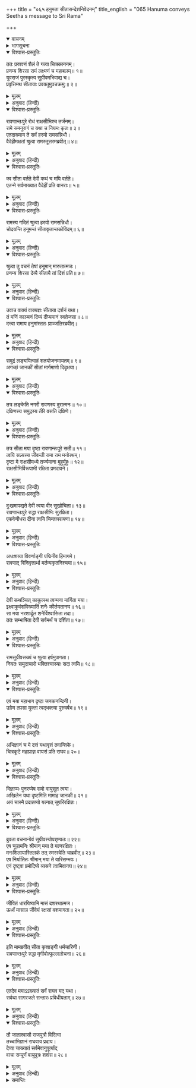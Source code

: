 +++
title = "०६५ हनुमता सीतासन्देशनिवेदनम्"
title_english = "065 Hanuma conveys Seetha s message to Sri Rama"

+++
<details open><summary>वाचनम्</summary>
<div caption="श्रीराम-हरिसीताराममूर्ति-घनपाठिभ्यां वचनम्" class="audioEmbed" src="https://archive.org/download/Ramayana-recitation-Sriram-harisItArAmamUrti-Ghanapaati-v2/Kanda_5/Kanda_5_SK-064-Hanuma_apprises_of_the_discovery_of_Seetha.mp3"></div>
</details>

<details><summary>भागसूचना</summary>

65. हनुमान् जी का श्रीरामको सीताका समाचार सुनाना
</details>

<details open><summary>विश्वास-प्रस्तुतिः</summary>

ततः प्रस्रवणं शैलं ते गत्वा चित्रकाननम्।  
प्रणम्य शिरसा रामं लक्ष्मणं च महाबलम्॥ १॥  
युवराजं पुरस्कृत्य सुग्रीवमभिवाद्य च।  
प्रवृत्तिमथ सीतायाः प्रवक्तुमुपचक्रमुः॥ २॥
</details>

<details><summary>मूलम्</summary>

ततः प्रस्रवणं शैलं ते गत्वा चित्रकाननम्।  
प्रणम्य शिरसा रामं लक्ष्मणं च महाबलम्॥ १॥  
युवराजं पुरस्कृत्य सुग्रीवमभिवाद्य च।  
प्रवृत्तिमथ सीतायाः प्रवक्तुमुपचक्रमुः॥ २॥
</details>

<details><summary>अनुवाद (हिन्दी)</summary>

तदनन्तर विचित्र काननोंसे सुशोभित प्रस्रवण पर्वतपर जाकर युवराज अङ्गदको आगे करके श्रीराम, महाबली लक्ष्मण तथा सुग्रीवको मस्तक झुकाकर प्रणाम करनेके अनन्तर सब वानरोंने सीताका समाचार बताना आरम्भ किया—॥ १-२॥
</details>

<details open><summary>विश्वास-प्रस्तुतिः</summary>

रावणान्तःपुरे रोधं राक्षसीभिश्च तर्जनम्।  
रामे समनुरागं च यथा च नियमः कृतः॥ ३॥  
एतदाख्याय ते सर्वं हरयो रामसन्निधौ।  
वैदेहीमक्षतां श्रुत्वा रामस्तूत्तरमब्रवीत्॥ ४॥
</details>

<details><summary>मूलम्</summary>

रावणान्तःपुरे रोधं राक्षसीभिश्च तर्जनम्।  
रामे समनुरागं च यथा च नियमः कृतः॥ ३॥  
एतदाख्याय ते सर्वं हरयो रामसन्निधौ।  
वैदेहीमक्षतां श्रुत्वा रामस्तूत्तरमब्रवीत्॥ ४॥
</details>

<details><summary>अनुवाद (हिन्दी)</summary>

‘सीता देवी रावणके अन्तःपुरमें रोक रखी गयी हैं। राक्षसियाँ उन्हें धमकाती रहती हैं। श्रीरामके प्रति उनका अनन्य अनुराग है। रावणने सीताके जीवित रहनेके लिये केवल दो मासकी अवधि दे रखी है। इस समय विदेह-कुमारीको कोई क्षति नहीं पहुँची है—वे सकुशल हैं।’ श्रीरामचन्द्रजीके निकट ये सब बातें बताकर वे वानर चुप हो गये। विदेहकुमारीके सकुशल होनेका वृत्तान्त सुनकर श्रीरामने आगेकी बात पूछते हुए कहा—॥ ३-४॥
</details>

<details open><summary>विश्वास-प्रस्तुतिः</summary>

क्व सीता वर्तते देवी कथं च मयि वर्तते।  
एतन्मे सर्वमाख्यात वैदेहीं प्रति वानराः॥ ५॥
</details>

<details><summary>मूलम्</summary>

क्व सीता वर्तते देवी कथं च मयि वर्तते।  
एतन्मे सर्वमाख्यात वैदेहीं प्रति वानराः॥ ५॥
</details>

<details><summary>अनुवाद (हिन्दी)</summary>

‘वानरो! देवी सीता कहाँ हैं? मेरे प्रति उनका कैसा भाव है? विदेहकुमारीके विषयमें ये सारी बातें मुझसे कहो’॥ ५॥
</details>

<details open><summary>विश्वास-प्रस्तुतिः</summary>

रामस्य गदितं श्रुत्वा हरयो रामसन्निधौ।  
चोदयन्ति हनूमन्तं सीतावृत्तान्तकोविदम्॥ ६॥
</details>

<details><summary>मूलम्</summary>

रामस्य गदितं श्रुत्वा हरयो रामसन्निधौ।  
चोदयन्ति हनूमन्तं सीतावृत्तान्तकोविदम्॥ ६॥
</details>

<details><summary>अनुवाद (हिन्दी)</summary>

श्रीरामचन्द्रजीका यह कथन सुनकर वे वानर श्रीरामके निकट सीताके वृत्तान्तको अच्छी तरह जाननेवाले हनुमान् जी को उत्तर देनेके लिये प्रेरित करने लगे॥ ६॥
</details>

<details open><summary>विश्वास-प्रस्तुतिः</summary>

श्रुत्वा तु वचनं तेषां हनूमान् मारुतात्मजः।  
प्रणम्य शिरसा देव्यै सीतायै तां दिशं प्रति॥ ७॥
</details>

<details><summary>मूलम्</summary>

श्रुत्वा तु वचनं तेषां हनूमान् मारुतात्मजः।  
प्रणम्य शिरसा देव्यै सीतायै तां दिशं प्रति॥ ७॥
</details>

<details><summary>अनुवाद (हिन्दी)</summary>

उन वानरोंकी बात सुनकर पवनपुत्र हनुमान् जी ने पहले देवी सीताके उद्देश्यसे दक्षिण दिशाकी ओर मस्तक झुकाकर प्रणाम किया॥ ७॥
</details>

<details open><summary>विश्वास-प्रस्तुतिः</summary>

उवाच वाक्यं वाक्यज्ञः सीताया दर्शनं यथा।  
तं मणिं काञ्चनं दिव्यं दीप्यमानं स्वतेजसा॥ ८॥  
दत्त्वा रामाय हनुमांस्ततः प्राञ्जलिरब्रवीत्।
</details>

<details><summary>मूलम्</summary>

उवाच वाक्यं वाक्यज्ञः सीताया दर्शनं यथा।  
तं मणिं काञ्चनं दिव्यं दीप्यमानं स्वतेजसा॥ ८॥  
दत्त्वा रामाय हनुमांस्ततः प्राञ्जलिरब्रवीत्।
</details>

<details><summary>अनुवाद (हिन्दी)</summary>

फिर बातचीतकी कलाको जाननेवाले उन वानरवीरने सीताजीका दर्शन जिस प्रकार हुआ था, वह सारा वृत्तान्त कह सुनाया। तत्पश्चात् अपने तेजसे प्रकाशित होनेवाली उस दिव्य काञ्चनमणिको भगवान् श्रीरामके हाथमें देकर हनुमान् जी  हाथ जोड़कर बोले—॥ ८ १/२॥
</details>

<details open><summary>विश्वास-प्रस्तुतिः</summary>

समुद्रं लङ्घयित्वाहं शतयोजनमायतम्॥ ९॥  
अगच्छं जानकीं सीतां मार्गमाणो दिदृक्षया।
</details>

<details><summary>मूलम्</summary>

समुद्रं लङ्घयित्वाहं शतयोजनमायतम्॥ ९॥  
अगच्छं जानकीं सीतां मार्गमाणो दिदृक्षया।
</details>

<details><summary>अनुवाद (हिन्दी)</summary>

‘प्रभो! मैं जनकनन्दिनी सीताके दर्शनकी इच्छासे उनका पता लगाता हुआ सौ योजन विस्तृत समुद्रको लाँघकर उसके दक्षिण किनारेपर जा पहुँचा॥ ९ १/२॥
</details>

<details open><summary>विश्वास-प्रस्तुतिः</summary>

तत्र लङ्केति नगरी रावणस्य दुरात्मनः॥ १०॥  
दक्षिणस्य समुद्रस्य तीरे वसति दक्षिणे।
</details>

<details><summary>मूलम्</summary>

तत्र लङ्केति नगरी रावणस्य दुरात्मनः॥ १०॥  
दक्षिणस्य समुद्रस्य तीरे वसति दक्षिणे।
</details>

<details><summary>अनुवाद (हिन्दी)</summary>

‘वहीं दुरात्मा रावणकी नगरी लङ्का है। वह समुद्रके दक्षिण तटपर ही बसी हुई है॥ १० १/२॥
</details>

<details open><summary>विश्वास-प्रस्तुतिः</summary>

तत्र सीता मया दृष्टा रावणान्तःपुरे सती॥ ११॥  
त्वयि सन्न्यस्य जीवन्ती रामा राम मनोरथम्।  
दृष्टा मे राक्षसीमध्ये तर्ज्यमाना मुहुर्मुहुः॥ १२॥  
राक्षसीभिर्विरूपाभी रक्षिता प्रमदावने।
</details>

<details><summary>मूलम्</summary>

तत्र सीता मया दृष्टा रावणान्तःपुरे सती॥ ११॥  
त्वयि सन्न्यस्य जीवन्ती रामा राम मनोरथम्।  
दृष्टा मे राक्षसीमध्ये तर्ज्यमाना मुहुर्मुहुः॥ १२॥  
राक्षसीभिर्विरूपाभी रक्षिता प्रमदावने।
</details>

<details><summary>अनुवाद (हिन्दी)</summary>

‘श्रीराम! लङ्कामें पहुँचकर मैंने रावणके अन्तःपुरमें प्रमदावनके भीतर राक्षसियोंके बीचमें बैठी हुई सती-साध्वी सुन्दरी देवी सीताका दर्शन किया। वे अपनी सारी अभिलाषाओंको आपमें ही केन्द्रित करके किसी तरह जीवन धारण कर रही हैं। विकराल रूपवाली राक्षसियाँ उनकी रखवाली करती हैं और बारंबार उन्हें डाँटती-फटकारती रहती हैं॥ ११-१२ १/२॥
</details>

<details open><summary>विश्वास-प्रस्तुतिः</summary>

दुःखमापद्यते देवी त्वया वीर सुखोचिता॥ १३॥  
रावणान्तःपुरे रुद्धा राक्षसीभिः सुरक्षिता।  
एकवेणीधरा दीना त्वयि चिन्तापरायणा॥ १४॥
</details>

<details><summary>मूलम्</summary>

दुःखमापद्यते देवी त्वया वीर सुखोचिता॥ १३॥  
रावणान्तःपुरे रुद्धा राक्षसीभिः सुरक्षिता।  
एकवेणीधरा दीना त्वयि चिन्तापरायणा॥ १४॥
</details>

<details><summary>अनुवाद (हिन्दी)</summary>

‘वीरवर! देवी सीता आपके साथ सुख भोगनेके योग्य हैं, परंतु इस समय बड़े दुःखसे दिन बिता रही हैं। उन्हें रावणके अन्तःपुरमें रोक रखा गया है और वे राक्षसियोंके पहरेमें रहती हैं। सिरपर एक वेणी धारण किये दुःखी हो सदा आपकी चिन्तामें डूबी रहती हैं॥ १३-१४॥
</details>

<details open><summary>विश्वास-प्रस्तुतिः</summary>

अधःशय्या विवर्णाङ्गी पद्मिनीव हिमागमे।  
रावणाद् विनिवृत्तार्था मर्तव्यकृतनिश्चया॥ १५॥
</details>

<details><summary>मूलम्</summary>

अधःशय्या विवर्णाङ्गी पद्मिनीव हिमागमे।  
रावणाद् विनिवृत्तार्था मर्तव्यकृतनिश्चया॥ १५॥
</details>

<details><summary>अनुवाद (हिन्दी)</summary>

‘वे नीचे भूमिपर सोती हैं। जैसे जाड़ेके दिनोंमें पाला पड़नेके कारण कमलिनी सूख जाती है, उसी प्रकार उनके अङ्गोंकी कान्ति फीकी पड़ गयी है। रावणसे उनका कोई प्रयोजन नहीं है। उन्होंने प्राण त्याग देनेका निश्चय कर लिया है॥ १५॥
</details>

<details open><summary>विश्वास-प्रस्तुतिः</summary>

देवी कथञ्चित् काकुत्स्थ त्वन्मना मार्गिता मया।  
इक्ष्वाकुवंशविख्यातिं शनैः कीर्तयतानघ॥ १६॥  
सा मया नरशार्दूल शनैर्विश्वासिता तदा।  
ततः सम्भाषिता देवी सर्वमर्थं च दर्शिता॥ १७॥
</details>

<details><summary>मूलम्</summary>

देवी कथञ्चित् काकुत्स्थ त्वन्मना मार्गिता मया।  
इक्ष्वाकुवंशविख्यातिं शनैः कीर्तयतानघ॥ १६॥  
सा मया नरशार्दूल शनैर्विश्वासिता तदा।  
ततः सम्भाषिता देवी सर्वमर्थं च दर्शिता॥ १७॥
</details>

<details><summary>अनुवाद (हिन्दी)</summary>

‘ककुत्स्थकुलभूषण! उनका मन निरन्तर आपमें ही लगा रहता है। निष्पाप नरश्रेष्ठ! मैंने बड़ा प्रयत्न करके किसी तरह महारानी सीताका पता लगाया और धीरे-धीरे इक्ष्वाकुवंशकी कीर्तिका वर्णन करते हुए किसी प्रकार उनके हृदयमें अपने प्रति विश्वास उत्पन्न किया। तत्पश्चात् देवीसे वार्तालाप करके मैंने यहाँकी सब बातें उन्हें बतलायीं॥ १६-१७॥
</details>

<details open><summary>विश्वास-प्रस्तुतिः</summary>

रामसुग्रीवसख्यं च श्रुत्वा हर्षमुपागता।  
नियतः समुदाचारो भक्तिश्चास्याः सदा त्वयि॥ १८॥
</details>

<details><summary>मूलम्</summary>

रामसुग्रीवसख्यं च श्रुत्वा हर्षमुपागता।  
नियतः समुदाचारो भक्तिश्चास्याः सदा त्वयि॥ १८॥
</details>

<details><summary>अनुवाद (हिन्दी)</summary>

‘आपकी सुग्रीवके साथ मित्रताका समाचार सुनकर उन्हें बड़ा हर्ष हुआ। उनका उच्चकोटिका आचार-विचार (पातिव्रत्य) सुदृढ़ है। वे सदा आपमें ही भक्ति रखती हैं॥ १८॥
</details>

<details open><summary>विश्वास-प्रस्तुतिः</summary>

एवं मया महाभाग दृष्टा जनकनन्दिनी।  
उग्रेण तपसा युक्ता त्वद्भक्त्या पुरुषर्षभ॥ १९॥
</details>

<details><summary>मूलम्</summary>

एवं मया महाभाग दृष्टा जनकनन्दिनी।  
उग्रेण तपसा युक्ता त्वद्भक्त्या पुरुषर्षभ॥ १९॥
</details>

<details><summary>अनुवाद (हिन्दी)</summary>

‘महाभाग! पुरुषोत्तम! इस प्रकार जनकनन्दिनीको मैंने आपकी भक्तिसे प्रेरित होकर कठोर तपस्या करते देखा है॥ १९॥
</details>

<details open><summary>विश्वास-प्रस्तुतिः</summary>

अभिज्ञानं च मे दत्तं यथावृत्तं तवान्तिके।  
चित्रकूटे महाप्राज्ञ वायसं प्रति राघव॥ २०॥
</details>

<details><summary>मूलम्</summary>

अभिज्ञानं च मे दत्तं यथावृत्तं तवान्तिके।  
चित्रकूटे महाप्राज्ञ वायसं प्रति राघव॥ २०॥
</details>

<details><summary>अनुवाद (हिन्दी)</summary>

‘महामते! रघुनन्दन! चित्रकूटमें आपके पास देवीके रहते समय एक कौएको लेकर जो घटना घटित हुई थी, उस वृत्तान्तको उन्होंने पहचानके रूपमें मुझसे कहा था॥ २०॥
</details>

<details open><summary>विश्वास-प्रस्तुतिः</summary>

विज्ञाप्यः पुनरप्येष रामो वायुसुत त्वया।  
अखिलेन यथा दृष्टमिति मामाह जानकी॥ २१॥  
अयं चास्मै प्रदातव्यो यत्नात् सुपरिरक्षितः।
</details>

<details><summary>मूलम्</summary>

विज्ञाप्यः पुनरप्येष रामो वायुसुत त्वया।  
अखिलेन यथा दृष्टमिति मामाह जानकी॥ २१॥  
अयं चास्मै प्रदातव्यो यत्नात् सुपरिरक्षितः।
</details>

<details><summary>अनुवाद (हिन्दी)</summary>

‘जानकीजीने आते समय मुझसे कहा—‘वायुनन्दन! तुम यहाँ जैसी मेरी हालत देख चुके हो, वह सब भगवान् श्रीरामको बताना और इस मणिको बड़े यत्नसे सुरक्षितरूपमें ले जाकर उनके हाथमें देना॥ २१ १/२॥
</details>

<details open><summary>विश्वास-प्रस्तुतिः</summary>

ब्रुवता वचनान्येवं सुग्रीवस्योपशृण्वतः॥ २२॥  
एष चूडामणिः श्रीमान् मया ते यत्नरक्षितः।  
मनःशिलायास्तिलकं तत् स्मरस्वेति चाब्रवीत्॥ २३॥  
एष निर्यातितः श्रीमान् मया ते वारिसम्भवः।  
एनं दृष्ट्वा प्रमोदिष्ये व्यसने त्वामिवानघ॥ २४॥
</details>

<details><summary>मूलम्</summary>

ब्रुवता वचनान्येवं सुग्रीवस्योपशृण्वतः॥ २२॥  
एष चूडामणिः श्रीमान् मया ते यत्नरक्षितः।  
मनःशिलायास्तिलकं तत् स्मरस्वेति चाब्रवीत्॥ २३॥  
एष निर्यातितः श्रीमान् मया ते वारिसम्भवः।  
एनं दृष्ट्वा प्रमोदिष्ये व्यसने त्वामिवानघ॥ २४॥
</details>

<details><summary>अनुवाद (हिन्दी)</summary>

‘ऐसे समयमें देना, जब कि सुग्रीव भी निकट बैठकर तुम्हारी कही हुई बातें सुन रहे हों। साथ ही मेरी ये बातें भी उनसे निवेदन करना—‘प्रभो! आपकी दी हुई यह कान्तिमती चूड़ामणि मैंने बड़े यत्नसे सुरक्षित रखी थी। जलसे प्रकट हुए इस दीप्तिमान् रत्नको मैंने आपकी सेवामें लौटाया है। निष्पाप रघुनन्दन! संकटके समय इसे देखकर मैं उसी प्रकार आनन्दमग्न हो जाती थी, जैसे आपके दर्शनसे आनन्दित होती हूँ। आपने मेरे ललाटमें जो मैनसिलका तिलक लगाया था, इसको स्मरण कीजिये।’ ये बातें जानकीजीने कही थीं॥ २२—२४॥
</details>

<details open><summary>विश्वास-प्रस्तुतिः</summary>

जीवितं धारयिष्यामि मासं दशरथात्मज।  
ऊर्ध्वं मासान्न जीवेयं रक्षसां वशमागता॥ २५॥
</details>

<details><summary>मूलम्</summary>

जीवितं धारयिष्यामि मासं दशरथात्मज।  
ऊर्ध्वं मासान्न जीवेयं रक्षसां वशमागता॥ २५॥
</details>

<details><summary>अनुवाद (हिन्दी)</summary>

‘उन्होंने यह भी कहा—‘दशरथनन्दन! मैं एक मास और जीवन धारण करूँगी। उसके बाद राक्षसोंके वशमें पड़कर प्राण त्याग दूँगी—किसी तरह जीवित नहीं रह सकूँगी’॥ २५॥
</details>

<details open><summary>विश्वास-प्रस्तुतिः</summary>

इति मामब्रवीत् सीता कृशाङ्गी धर्मचारिणी।  
रावणान्तःपुरे रुद्धा मृगीवोत्फुल्ललोचना॥ २६॥
</details>

<details><summary>मूलम्</summary>

इति मामब्रवीत् सीता कृशाङ्गी धर्मचारिणी।  
रावणान्तःपुरे रुद्धा मृगीवोत्फुल्ललोचना॥ २६॥
</details>

<details><summary>अनुवाद (हिन्दी)</summary>

‘इस प्रकार दुबले-पतले शरीरवाली धर्मपरायणा सीताने मुझे आपसे कहनेके लिये यह संदेश दिया था। वे रावणके अन्तःपुरमें कैद हैं और भयके मारे आँख फाड़-फाड़कर इधर-उधर देखनेवाली हरिणीके समान वे सशङ्क दृष्टिसे सब ओर देखा करती हैं॥ २६॥
</details>

<details open><summary>विश्वास-प्रस्तुतिः</summary>

एतदेव मयाऽऽख्यातं सर्वं राघव यद् यथा।  
सर्वथा सागरजले सन्तारः प्रविधीयताम्॥ २७॥
</details>

<details><summary>मूलम्</summary>

एतदेव मयाऽऽख्यातं सर्वं राघव यद् यथा।  
सर्वथा सागरजले सन्तारः प्रविधीयताम्॥ २७॥
</details>

<details><summary>अनुवाद (हिन्दी)</summary>

‘रघुनन्दन! यही वहाँका वृत्तान्त है, जो सब-का-सब मैंने आपकी सेवामें निवेदन कर दिया। अब सब प्रकारसे समुद्रको पार करनेका प्रयत्न कीजिये’॥ २७॥
</details>

<details open><summary>विश्वास-प्रस्तुतिः</summary>

तौ जाताश्वासौ राजपुत्रौ विदित्वा  
तच्चाभिज्ञानं राघवाय प्रदाय।  
देव्या चाख्यातं सर्वमेवानुपूर्व्याद्  
वाचा सम्पूर्णं वायुपुत्रः शशंस॥ २८॥
</details>

<details><summary>मूलम्</summary>

तौ जाताश्वासौ राजपुत्रौ विदित्वा  
तच्चाभिज्ञानं राघवाय प्रदाय।  
देव्या चाख्यातं सर्वमेवानुपूर्व्याद्  
वाचा सम्पूर्णं वायुपुत्रः शशंस॥ २८॥
</details>

<details><summary>अनुवाद (हिन्दी)</summary>

राजकुमार श्रीराम और लक्ष्मणको कुछ आश्वासन मिल गया, ऐसा जानकर तथा वह पहचान श्रीरघुनाथजीके हाथमें देकर वायुपुत्र हनुमान् ने देवी सीताकी कही हुई सारी बातें क्रमशः अपनी वाणीद्वारा पूर्णरूपसे कह सुनायीं॥ २८॥
</details>

<details><summary>समाप्तिः</summary>

इत्यार्षे श्रीमद्रामायणे वाल्मीकीये आदिकाव्ये सुन्दरकाण्डे पञ्चषष्टितमः सर्गः॥ ६५॥  
इस प्रकार श्रीवाल्मीकिनिर्मित आर्षरामायण आदिकाव्यके सुन्दरकाण्डमें पैंसठवाँ सर्ग पूरा हुआ॥ ६५॥
</details>

